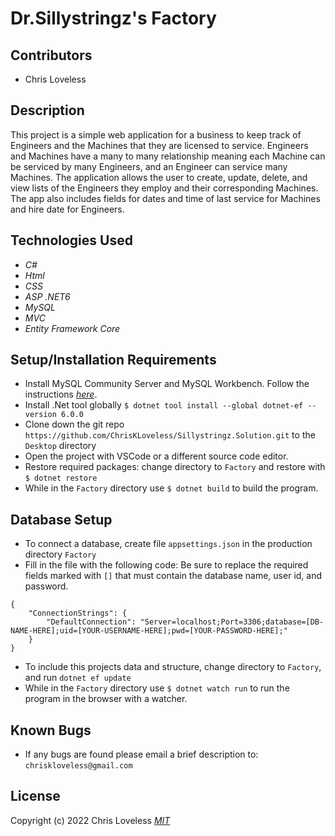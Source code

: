 # Dr.Sillystringz's Factory

## Contributors

* Chris Loveless

## Description
This project is a simple web application for a business to keep track of Engineers and the Machines that they are licensed to service. Engineers and Machines have a many to many relationship meaning each 
Machine can be serviced by many Engineers, and an Engineer can service many Machines. The application allows the user to create, update, delete, and view lists of the Engineers they employ and their corresponding Machines. The app also includes fields for dates and time of last service for Machines and hire date for Engineers. 

## Technologies Used

* _C#_
* _Html_
* _CSS_
* _ASP .NET6_
* _MySQL_
* _MVC_
* _Entity Framework Core_

## Setup/Installation Requirements

* Install MySQL Community Server and MySQL Workbench. Follow the instructions _[here](https://www.learnhowtoprogram.com/c-and-net/getting-started-with-c/installing-and-configuring-mysql/)_.
* Install .Net tool globally ```$ dotnet tool install --global dotnet-ef --version 6.0.0```
* Clone down the git repo ```https://github.com/ChrisKLoveless/Sillystringz.Solution.git``` to the ```Desktop``` directory
* Open the project with VSCode or a different source code editor.
* Restore required packages: change directory to ```Factory``` and restore with ```$ dotnet restore```
* While in the ```Factory``` directory use ```$ dotnet build``` to build the program.

## Database Setup

* To connect a database, create file ```appsettings.json``` in the production directory ```Factory```
* Fill in the file with the following code: Be sure to replace the required fields marked with ```[]``` that must contain the database name, user id, and password.
```
{
    "ConnectionStrings": {
        "DefaultConnection": "Server=localhost;Port=3306;database=[DB-NAME-HERE];uid=[YOUR-USERNAME-HERE];pwd=[YOUR-PASSWORD-HERE];"
    }
}
```
* To include this projects data and structure, change directory to ```Factory```, and run ```dotnet ef update```
* While in the ```Factory``` directory use ```$ dotnet watch run``` to run the program in the browser with a watcher.

## Known Bugs

* If any bugs are found please email a brief description to: ```chriskloveless@gmail.com```

## License
Copyright (c) 2022 Chris Loveless
_[MIT](https://choosealicense.com/licenses/mit/)_